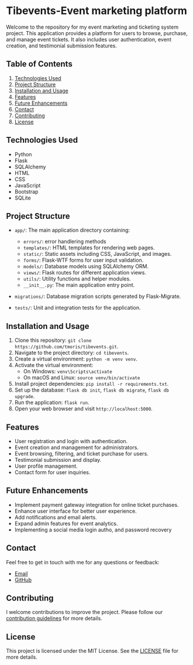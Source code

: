 # Tibevents-Event marketing platform

Welcome to the repository for my event marketing and ticketing system project. This application provides a platform for users to browse, purchase, and manage event tickets. It also includes user authentication, event creation, and testimonial submission features.

## Table of Contents

1. [Technologies Used](#technologies-used)
2. [Project Structure](#project-structure)
3. [Installation and Usage](#installation-and-usage)
4. [Features](#features)
5. [Future Enhancements](#future-enhancements)
6. [Contact](#contact)
7. [Contributing](#contributing)
8. [License](#license)

## Technologies Used

- Python
- Flask
- SQLAlchemy
- HTML
- CSS
- JavaScript
- Bootstrap
- SQLite

## Project Structure

- `app/`: The main application directory containing:

  - `errors/`: error handlering methods
  - `templates/`: HTML templates for rendering web pages.
  - `static/`: Static assets including CSS, JavaScript, and images.
  - `forms/`: Flask-WTF forms for user input validation.
  - `models/`: Database models using SQLAlchemy ORM.
  - `views/`: Flask routes for different application views.
  - `utils/`: Utility functions and helper modules.
  - `__init__.py`: The main application entry point.

- `migrations/`: Database migration scripts generated by Flask-Migrate.

- `tests/`: Unit and integration tests for the application.

## Installation and Usage

1. Clone this repository: `git clone https://github.com/tmoris/tibevents.git`.
2. Navigate to the project directory: `cd tibevents`.
3. Create a virtual environment: `python -m venv venv`.
4. Activate the virtual environment:
   - On Windows: `venv\Scripts\activate`
   - On macOS and Linux: `source venv/bin/activate`
5. Install project dependencies: `pip install -r requirements.txt`.
6. Set up the database: `flask db init`, `flask db migrate`, `flask db upgrade`.
7. Run the application: `flask run`.
8. Open your web browser and visit `http://localhost:5000`.

## Features

- User registration and login with authentication.
- Event creation and management for administrators.
- Event browsing, filtering, and ticket purchase for users.
- Testimonial submission and display.
- User profile management.
- Contact form for user inquiries.

## Future Enhancements

- Implement payment gateway integration for online ticket purchases.
- Enhance user interface for better user experience.
- Add notifications and email alerts.
- Expand admin features for event analytics.
- Implementing a social media login autho, and password recovery

## Contact

Feel free to get in touch with me for any questions or feedback:

- [Email](mailto:tibenkanamoris@gmail.com)
- [GitHub](https://github.com/tmoris)

## Contributing

I welcome contributions to improve the project. Please follow our [contribution guidelines](CONTRIBUTING.md) for more details.

## License

This project is licensed under the MIT License. See the [LICENSE](LICENSE) file for more details.
